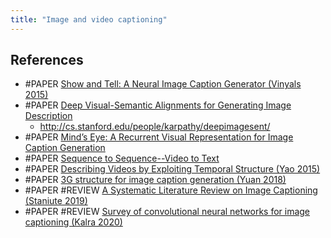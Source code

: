 ```yaml
---
title: "Image and video captioning"
---
```



## References
- #PAPER [Show and Tell: A Neural Image Caption Generator (Vinyals 2015)](https://arxiv.org/abs/1411.4555)
- #PAPER [Deep Visual-Semantic Alignments for Generating Image Description](http://cs.stanford.edu/people/karpathy/cvpr2015.pdf)
	- http://cs.stanford.edu/people/karpathy/deepimagesent/
- #PAPER [Mind’s Eye: A Recurrent Visual Representation for Image Caption Generation](http://www.cs.cmu.edu/~xinleic/papers/cvpr15_rnn.pdf)
- #PAPER [Sequence to Sequence--Video to Text](http://arxiv.org/abs/1505.00487)
- #PAPER [Describing Videos by Exploiting Temporal Structure (Yao 2015)](http://arxiv.org/abs/1502.08029)
- #PAPER [3G structure for image caption generation (Yuan 2018)](https://arxiv.org/abs/1904.09544)
- #PAPER #REVIEW [A Systematic Literature Review on Image Captioning (Staniute 2019)](https://www.mdpi.com/2076-3417/9/10/2024/htm)
- #PAPER #REVIEW [Survey of convolutional neural networks for image captioning (Kalra 2020)](https://www.tandfonline.com/doi/abs/10.1080/02522667.2020.1715602)
